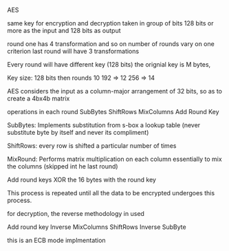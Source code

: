 AES

same key for encryption and decryption
taken in group of bits
128 bits or more as the input and 128 bits as output

round one has 4 transformation
and so on
number of rounds vary on one criterion
last round will have 3 transformations 

 Every round will have different key (128 bits) the orignial key is M bytes, 

Key size:
128 bits then rounds 10
192 => 12
256 => 14 

AES considers the input as a column-major arrangement of 32 bits, so as to create a 4bx4b matrix 

operations in each round 
SubBytes
ShiftRows
MixColumns
Add Round Key


SubBytes: Implements substitution from s-box a lookup table
(never substitute byte by itself and never its compliment)

ShiftRows:
every row is shifted a particular number of times

MixRound:
Performs matrix multiplication on each column essentially to mix the columns (skipped int he last round)

Add round keys
XOR the 16 bytes with the round key

This process is repeated until all the data to be encrypted undergoes this process.


for decryption, the reverse methodology in used

Add round key
Inverse MixColumns
ShiftRows
Inverse SubByte

this is an ECB mode implmentation